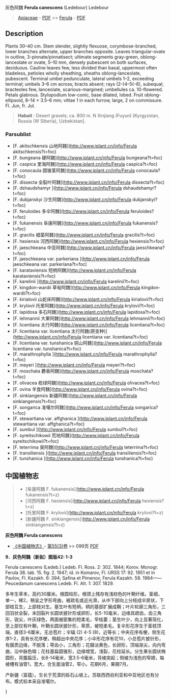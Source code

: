 灰色阿魏 **Ferula canescens** (Ledebour) Ledebour

> [Apiaceae](http://www.iplant.cn/info/Apiaceae?t=foc) - [PDF](http://www.iplant.cn/foc/pdf/Apiaceae.pdf) >> [Ferula](http://www.iplant.cn/info/Ferula?t=foc) - [PDF](http://www.iplant.cn/foc/pdf/Ferula.pdf)

## Description

Plants 30–40 cm. Stem slender, slightly flexuose, corymbose-branched, lower branches alternate, upper branches opposite. Leaves triangular-ovate in outline, 3-pinnate/pinnatisect; ultimate segments gray-green, oblong-lanceolate or ovate, 5–10 mm, densely pubescent on both surfaces, deciduous. Cauline leaves few, less divided than basal, uppermost often bladeless, petioles wholly sheathing, sheaths oblong-lanceolate, pubescent. Terminal umbel pedunculate, lateral umbels 1–2, exceeding terminal; umbels 3–6 cm across; bracts absent; rays (2–)4–5(–8), subequal; bracteoles few, lanceolate, scarious-margined; umbellules ca. 10-flowered. Petals glabrous. Stylopodium low-conic, base dilated, lobed. Fruit oblong-ellipsoid, 8–14 × 3.5–6 mm; vittae 1 in each furrow, large, 2 on commissure. Fl. Jun, fr. Jul.

> **Habait** : 
> Desert gravels; ca. 800 m. N Xinjiang (Fuyun) [Kyrgyzstan, Russia (W Siberia), Uzbekistan].

### Parsublist

* [F.  akitschkensis  山地阿魏](http://www.iplant.cn/info/Ferula akitschkensis?t=foc)
* [F.  bungeana  硬阿魏](http://www.iplant.cn/info/Ferula bungeana?t=foc)
* [F.  caspica  里海阿魏](http://www.iplant.cn/info/Ferula caspica?t=foc)
* [F.  conocaula  圆锥茎阿魏](http://www.iplant.cn/info/Ferula conocaula?t=foc)
* [F.  dissecta  全裂叶阿魏](http://www.iplant.cn/info/Ferula dissecta?t=foc)
* [F.  dshaudshamyr  ](http://www.iplant.cn/info/Ferula dshaudshamyr?t=foc)
* [F.  dubjanskyi  沙生阿魏](http://www.iplant.cn/info/Ferula dubjanskyi?t=foc)
* [F.  feruloides  多伞阿魏](http://www.iplant.cn/info/Ferula feruloides?t=foc)
* [F.  fukanensis  阜康阿魏](http://www.iplant.cn/info/Ferula fukanensis?t=foc)
* [F.  gracilis  细茎阿魏](http://www.iplant.cn/info/Ferula gracilis?t=foc)
* [F.  hexiensis  河西阿魏](http://www.iplant.cn/info/Ferula hexiensis?t=foc)
* [F.  jaeschkeana  中亚阿魏](http://www.iplant.cn/info/Ferula jaeschkeana?t=foc)
* [F.  jaeschkeana var. parkeriana  ](http://www.iplant.cn/info/Ferula jaeschkeana var. parkeriana?t=foc)
* [F.  karataviensis  短柄阿魏](http://www.iplant.cn/info/Ferula karataviensis?t=foc)
* [F.  karelinii  ](http://www.iplant.cn/info/Ferula karelinii?t=foc)
* [F.  kingdon-wardii  草甸阿魏](http://www.iplant.cn/info/Ferula kingdon-wardii?t=foc)
* [F.  kirialovii  山蛇床阿魏](http://www.iplant.cn/info/Ferula kirialovii?t=foc)
* [F.  krylovii  托里阿魏](http://www.iplant.cn/info/Ferula krylovii?t=foc)
* [F.  lapidosa  多石阿魏](http://www.iplant.cn/info/Ferula lapidosa?t=foc)
* [F.  lehmannii  大果阿魏](http://www.iplant.cn/info/Ferula lehmannii?t=foc)
* [F.  licentiana  太行阿魏](http://www.iplant.cn/info/Ferula licentiana?t=foc)
* [F.  licentiana var. licentiana  太行阿魏(原变种)](http://www.iplant.cn/info/Ferula licentiana var. licentiana?t=foc)
* [F.  licentiana var. tunshanica  铜山阿魏](http://www.iplant.cn/info/Ferula licentiana var. tunshanica?t=foc)
* [F.  marathrophylla  ](http://www.iplant.cn/info/Ferula marathrophylla?t=foc)
* [F.  meyeri  ](http://www.iplant.cn/info/Ferula meyeri?t=foc)
* [F.  moschata  麝香阿魏](http://www.iplant.cn/info/Ferula moschata?t=foc)
* [F.  olivacea  榄绿阿魏](http://www.iplant.cn/info/Ferula olivacea?t=foc)
* [F.  ovina  羊食阿魏](http://www.iplant.cn/info/Ferula ovina?t=foc)
* [F.  sinkiangensis  新疆阿魏](http://www.iplant.cn/info/Ferula sinkiangensis?t=foc)
* [F.  songarica  准噶尔阿魏](http://www.iplant.cn/info/Ferula songarica?t=foc)
* [F.  stewartiana var. affghanica  ](http://www.iplant.cn/info/Ferula stewartiana var. affghanica?t=foc)
* [F.  sumbul  ](http://www.iplant.cn/info/Ferula sumbul?t=foc)
* [F.  syreitschikowii  荒地阿魏](http://www.iplant.cn/info/Ferula syreitschikowii?t=foc)
* [F.  teterrima  臭阿魏](http://www.iplant.cn/info/Ferula teterrima?t=foc)
* [F.  transiliensis  ](http://www.iplant.cn/info/Ferula transiliensis?t=foc)
* [F.  tunshanica  ](http://www.iplant.cn/info/Ferula tunshanica?t=foc)

## 中国植物志

> * [阜康阿魏  F.  fukanensis](http://www.iplant.cn/info/Ferula fukanensis?t=z)
> * [河西阿魏  F.  hexiensis](http://www.iplant.cn/info/Ferula hexiensis?t=z)
> * [托里阿魏  F.  krylovii](http://www.iplant.cn/info/Ferula krylovii?t=z)
> * [新疆阿魏  F.  sinkiangensis](http://www.iplant.cn/info/Ferula sinkiangensis?t=z)

**灰色阿魏 Ferula canescens**

* [《中国植物志》](http://www.iplant.cn/frps)- [第55(3)卷](http://www.iplant.cn/frps/vol/55(3)) >> 099页 [PDF](http://www.iplant.cn/frps/pdf/55(3)/099a.PDF)

**9．灰色阿魏（新拟）图版42: 1-3**

Ferula canescens (Ledeb.) Ledeb. Fl. Ross. 2: 302. 1844; Korov. Monogr. Ferula 38. tab. 15. fig: 2. 1947; id. in Komarov, Fl. URSS 17: 92. 1951 et in Pavlov, Fl. Kazakh. 6: 394; Safina et Pimenov, Ferula Kazakh. 58. 1984——Peucedanum canescens Ledeb. Fl. Alt. 1: 307. 1829.

多年生草本，高约30厘米。根圆柱形，根颈上残存有浅棕色的叶鞘纤维。茎细，单一，稀2，稍呈之字形弯曲，被疏毛或近光滑，从中下部向上分枝成伞房状，下部枝互生，上部枝对生。基生叶有短柄，柄的基部扩展成鞘；叶片轮廓三角形，三回羽状全裂，末回裂片长圆状披针形或卵形，长5-10毫米，边缘具疏齿，齿三角形，锐尖，叶灰绿色，两面被密集的短柔毛，早枯萎；茎生叶少，向上显著简化，至上部仅有叶鞘，叶鞘长圆状披针形，草质，被短柔毛。复伞形花序生于茎枝顶端，直径3-6厘米，无总苞片；伞辐 (2) 4-5 (8)，近等长；中央花序有梗，侧生花序1-2，具有长花序梗，稍超出中央花序；小伞形花序有花10，小总苞片披针形，有膜质边缘，不脱落；萼齿小，三角形；花瓣淡黄色，长卵形，顶端渐尖，向内弯曲，沿中脉色暗；花柱基扁圆锥形，边缘增宽，浅裂，花柱延长。分生果长圆状椭圆形，背腹扁压，长8-14毫米，宽3.5-6毫米，背棱突起；侧棱为浅色的窄翅，每棱槽有油管1，宽大，合生面油管2，窄小。花期6月，果期7月。

产新疆（富蕴）。生长于荒漠的砾石山坡上。苏联西西伯利亚和中亚地区也有分布。模式标本采自准噶尔。

}
